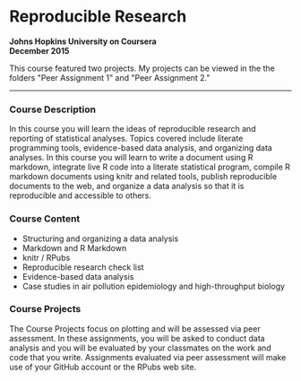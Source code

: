 # Reproducible Research
**Johns Hopkins University on Coursera**  
**December 2015**

This course featured two projects. My projects can be viewed in the the folders "Peer Assignment 1" and "Peer Assignment 2." 

---------------------------------------------------------------------------------------------------------------------------------------

### Course Description

In this course you will learn the ideas of reproducible research and reporting of statistical analyses. Topics covered include literate programming tools, evidence-based data analysis, and organizing data analyses. In this course you will learn to write a document using R markdown, integrate live R code into a literate statistical program, compile R markdown documents using knitr and related tools, publish reproducible documents to the web, and organize a data analysis so that it is reproducible and accessible to others.

### Course Content

- Structuring and organizing a data analysis
- Markdown and R Markdown
- knitr / RPubs
- Reproducible research check list
- Evidence-based data analysis
- Case studies in air pollution epidemiology and high-throughput biology

### Course Projects

The Course Projects focus on plotting and will be assessed via peer assessment. In these assignments, you will be asked to conduct data analysis and you will be evaluated by your classmates on the work and code that you write. Assignments evaluated via peer assessment will make use of your GitHub account or the RPubs web site.

